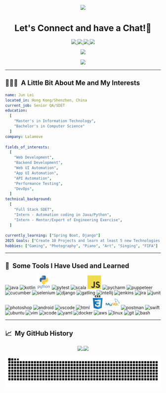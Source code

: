 <p align="center">
  <img src="https://capsule-render.vercel.app/api?type=Venom&color=auto&height=100&section=header&text=Hello%20Everyone&fontSize=80&desc=Welcome%20To%20My%20World&descAlignY=90"/>
</p>

<h1 align="center">
  Let's Connect and have a Chat!💬
</h1>

<p align="center">
<a href="https://junevision.github.io/">
  <img height="50" src="https://user-images.githubusercontent.com/46517096/166972883-f5f1d88c-0246-4374-88ac-ded0f2cf0699.png"/>
</a>
<a href="https://www.linkedin.com/in/leimingjun/">
  <img height="50" src="https://user-images.githubusercontent.com/46517096/166973395-19676cd8-f8ec-4abf-83ff-da8243505b82.png"/>
</a>
<a href="https://twitter.com/junevision">
  <img height="50" src="https://user-images.githubusercontent.com/46517096/166974271-91dfa250-d70b-4cb9-8707-f1bda1b708c3.png"/>
</a>
<a href="https://www.instagram.com/junevision/">
  <img height="50" src="https://user-images.githubusercontent.com/46517096/166974368-9798f39f-1f46-499c-b14e-81f0a3f83a06.png"/>
</a>
</p>

<p align="center">
  <img src="https://media1.giphy.com/media/v1.Y2lkPTc5MGI3NjExb2Q3Ym9rdzlmOWFueHQ3b2t3cWsxNDdyNG8yYjU1MTY0eDdmODViNiZlcD12MV9pbnRlcm5hbF9naWZfYnlfaWQmY3Q9Zw/xT8qBsOjMOcdeGJIU8/giphy.webp"/>
</p>

<p align="center">
  <img src="https://media1.giphy.com/media/v1.Y2lkPTc5MGI3NjExcHcyOWM5eW96MGFvNmhvN2oydDB2cG1nN2MyZ3c2aTJzZ3k0azN4ZiZlcD12MV9pbnRlcm5hbF9naWZfYnlfaWQmY3Q9Zw/11kEuHSQAXXiGQ/giphy.webp"/>
</p>

---

<h2> 👨🏻‍💻 &nbsp;A Little Bit About Me and My Interests</h2>

```yaml
name: Jun Lei
located_in: Hong Kong/Shenzhen, China
current_job: Senior QA/SDET
education:
  [
    "Master's in Information Technology",
    "Bachelor's in Computer Science"
  ]
company: Lalamove

fields_of_interests:
  [
    "Web Development",
    "Backend Development",
    "Web UI Automation",
    "App UI Automation",
    "API Automation",
    "Performance Testing",
    "DevOps",
  ]
technical_background:
  [
    "Full Stack SDET",
    "Intern - Automation coding in Java/Python",
    "Intern - Mentor/Expert of Engineering Exercise",
  ]
  
currently_learning: ["Spring Boot, Django"]
2025 Goals: ["Create 10 Projects and learn at least 5 new Technologies."]
hobbies: ["Gaming", "Photography", "Piano", "Art", "Singing", "FIFA"]
```
  
---  
  
<h2> 🚀 &nbsp;Some Tools I Have Used and Learned</h2>

<p align="left">
<img src="https://cdn.jsdelivr.net/gh/devicons/devicon@latest/icons/java/java-original-wordmark.svg" alt="java" width="45" height="45"/>
<img src="https://cdn.jsdelivr.net/gh/devicons/devicon@latest/icons/kotlin/kotlin-plain-wordmark.svg" alt="kotlin" width="45" height="45"/>      
<img src="https://raw.githubusercontent.com/devicons/devicon/master/icons/python/python-original-wordmark.svg" alt="python" width="45" height="45"/>
<img src="https://cdn.jsdelivr.net/gh/devicons/devicon@latest/icons/pytest/pytest-original-wordmark.svg" alt="pytest" width="45" height="45"/>
<img src="https://cdn.jsdelivr.net/gh/devicons/devicon@latest/icons/scala/scala-original-wordmark.svg" alt="scala" width="45" height="45"/>
<img src="https://raw.githubusercontent.com/devicons/devicon/master/icons/javascript/javascript-original.svg" alt="javascript" width="45" height="45" />
<img src="https://cdn.jsdelivr.net/gh/devicons/devicon@latest/icons/pycharm/pycharm-original.svg" alt="pycharm" width="45" height="45"/>
<img src="https://cdn.jsdelivr.net/gh/devicons/devicon@latest/icons/puppeteer/puppeteer-original.svg" alt="puppeteer" width="45" height="45"/>
<img src="https://cdn.jsdelivr.net/gh/devicons/devicon@latest/icons/cucumber/cucumber-plain-wordmark.svg" alt="cucumber" width="45" height="45"/>
<img src="https://cdn.jsdelivr.net/gh/devicons/devicon@latest/icons/selenium/selenium-original.svg" alt="selenium" width="45" height="45"/>
<img src="https://cdn.jsdelivr.net/gh/devicons/devicon@latest/icons/django/django-plain-wordmark.svg" alt="django" width="45" height="45"/>
<img src="https://cdn.jsdelivr.net/gh/devicons/devicon@latest/icons/gatling/gatling-plain-wordmark.svg" alt="gatling" width="45" height="45"/>
<img src="https://cdn.jsdelivr.net/gh/devicons/devicon@latest/icons/intellij/intellij-original.svg" alt="intellij" width="45" height="45"/>
<img src="https://cdn.jsdelivr.net/gh/devicons/devicon@latest/icons/jenkins/jenkins-original.svg" alt="jenkins" width="45" height="45"/>
<img src="https://cdn.jsdelivr.net/gh/devicons/devicon@latest/icons/jira/jira-original-wordmark.svg" alt="jira" width="45" height="45"/>
<img src="https://cdn.jsdelivr.net/gh/devicons/devicon@latest/icons/junit/junit-plain-wordmark.svg" alt="junit" width="45" height="45"/>
<img src="https://cdn.jsdelivr.net/gh/devicons/devicon@latest/icons/photoshop/photoshop-original.svg" alt="photoshop" width="45" height="45"/>
<img src="https://cdn.jsdelivr.net/gh/devicons/devicon@latest/icons/android/android-original-wordmark.svg" alt="android" width="45" height="45"/> 
<img src="https://cdn.jsdelivr.net/gh/devicons/devicon/icons/vscode/vscode-original.svg" alt="vscode" width="45" height="45"/>
<img src="https://cdn.jsdelivr.net/gh/devicons/devicon/icons/html5/html5-original.svg" alt="html" width="45" height="45"/>
<img src="https://raw.githubusercontent.com/devicons/devicon/master/icons/css3/css3-original-wordmark.svg" alt="css3" width="45" height="45" />
<img src="https://raw.githubusercontent.com/devicons/devicon/master/icons/mysql/mysql-original-wordmark.svg" alt="mysql" width="45" height="45" />
<img src="https://cdn.jsdelivr.net/gh/devicons/devicon@latest/icons/postman/postman-original.svg" alt="postman" width="45" height="45"/>
<img src="https://cdn.jsdelivr.net/gh/devicons/devicon@latest/icons/swift/swift-original.svg" alt="swift" width="45" height="45"/>
<img src="https://cdn.jsdelivr.net/gh/devicons/devicon@latest/icons/ubuntu/ubuntu-original-wordmark.svg" alt="ubuntu" width="45" height="45"/>
<img src="https://cdn.jsdelivr.net/gh/devicons/devicon@latest/icons/vim/vim-original.svg" alt="vim" width="45" height="45"/>
<img src="https://cdn.jsdelivr.net/gh/devicons/devicon@latest/icons/xcode/xcode-original.svg" alt="xcode" width="45" height="45"/>
<img src="https://cdn.jsdelivr.net/gh/devicons/devicon@latest/icons/yaml/yaml-original.svg" alt="yaml" width="45" height="45"/>
<img src="https://cdn.jsdelivr.net/gh/devicons/devicon/icons/docker/docker-original.svg" alt="docker" width="45" height="45"/>
<img src="https://cdn.jsdelivr.net/gh/devicons/devicon/icons/amazonwebservices/amazonwebservices-plain-wordmark.svg" alt="aws" width="45" height="45"/>
<img src="https://cdn.jsdelivr.net/gh/devicons/devicon/icons/linux/linux-original.svg" alt="linux" width="45" height="45"/>       
<img src="https://cdn.jsdelivr.net/gh/devicons/devicon/icons/git/git-original.svg" alt="git" width="45" height="45"/>
<img src="https://cdn.jsdelivr.net/gh/devicons/devicon/icons/bash/bash-original.svg" alt="bash" width="45" height="45"/>
</p>

---

<h2> 📈 &nbsp;My GitHub History</h2>

<p align="center">
  <a href="https://github.com/anuraghazra/github-readme-stats">
    <img height=150 align="center" src="https://github-readme-stats.vercel.app/api?username=junevision&hide=contribs,stars&show_icons=true&theme=radical" />
  </a>
  <a href="https://github.com/anuraghazra/convoychat">
    <img height=150 align="center" src="https://github-readme-stats.vercel.app/api/top-langs?username=junevision&layout=compact&langs_count=8&card_width=280" />
  </a>
</p>

<p align="center">
  <source media="(prefers-color-scheme: dark)" srcset="github-snake-dark.svg" />
  <source media="(prefers-color-scheme: light)" srcset="github-snake.svg" />
  <img src="https://github.com/junevision/junevision/blob/output/github-contribution-grid-snake.svg"/>
</p>
